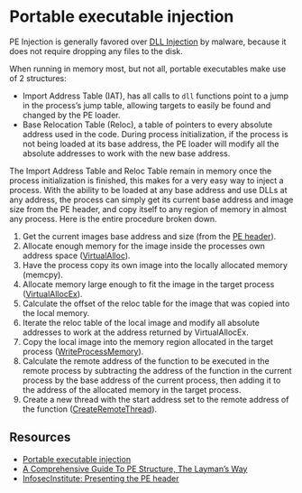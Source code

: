 # Portable executable injection

PE Injection is generally favored over [DLL Injection](dll.md) by malware, because it does not require dropping any 
files to the disk.

When running in memory most, but not all, portable executables make use of 2 structures:

* Import Address Table (IAT), has all calls to `dll` functions point to a jump in the process’s jump table, allowing 
targets to easily be found and changed by the PE loader. 
* Base Relocation Table (Reloc), a table of pointers to every absolute address used in the code. During process 
initialization, if the process is not being loaded at its base address, the PE loader will modify all the absolute 
addresses to work with the new base address.  

The Import Address Table and Reloc Table remain in memory once the process initialization is finished, this makes for a very easy way to inject a process. With the ability to be loaded at any base address and use DLLs at any address, the process can simply get its current base address and image size from the PE header, and copy itself to any region of memory in almost any process. Here is the entire procedure broken down.

1. Get the current images base address and size (from the [PE header](https://learn.microsoft.com/en-us/windows/win32/debug/pe-format)).
2. Allocate enough memory for the image inside the processes own address space ([VirtualAlloc](https://learn.microsoft.com/en-us/windows/win32/api/memoryapi/nf-memoryapi-virtualalloc)).
3. Have the process copy its own image into the locally allocated memory (memcpy).
4. Allocate memory large enough to fit the image in the target process ([VirtualAllocEx](https://learn.microsoft.com/en-us/windows/win32/api/memoryapi/nf-memoryapi-virtualallocex)).
5. Calculate the offset of the reloc table for the image that was copied into the local memory.
6. Iterate the reloc table of the local image and modify all absolute addresses to work at the address returned by VirtualAllocEx.
7. Copy the local image into the memory region allocated in the target process ([WriteProcessMemory](https://learn.microsoft.com/en-us/windows/win32/api/memoryapi/nf-memoryapi-writeprocessmemory)).
8. Calculate the remote address of the function to be executed in the remote process by subtracting the address of the function in the current process by the base address of the current process, then adding it to the address of the allocated memory in the target process.
9. Create a new thread with the start address set to the remote address of the function ([CreateRemoteThread](https://learn.microsoft.com/en-us/windows/win32/api/processthreadsapi/nf-processthreadsapi-createremotethread)).

## Resources

* [Portable executable injection](https://attack.mitre.org/techniques/T1055/002/)
* [A Comprehensive Guide To PE Structure, The Layman’s Way](https://tech-zealots.com/malware-analysis/pe-portable-executable-structure-malware-analysis-part-2/)
* [InfosecInstitute: Presenting the PE header](https://resources.infosecinstitute.com/topic/presenting-the-pe-header/)
